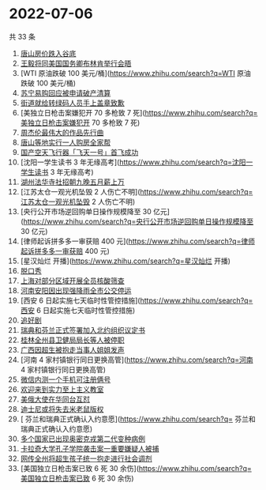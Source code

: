 # 2022-07-06

共 33 条

<!-- BEGIN -->
<!-- 最后更新时间 Wed Jul 06 2022 23:13:21 GMT+0800 (China Standard Time) -->

1. [唐山房价跌入谷底](https://www.zhihu.com/search?q=唐山房价跌入谷底)
1. [王毅将同美国国务卿布林肯举行会晤](https://www.zhihu.com/search?q=王毅将同美国国务卿布林肯举行会晤)
1. [WTI 原油跌破 100 美元/桶](https://www.zhihu.com/search?q=WTI 原油跌破 100
   美元/桶)
1. [苏宁易购回应被申请破产清算](https://www.zhihu.com/search?q=苏宁易购回应被申请破产清算)
1. [街道就给转绿码人员手上盖章致歉](https://www.zhihu.com/search?q=街道就给转绿码人员手上盖章致歉)
1. [美独立日枪击案嫌犯开 70 多枪致 7
   死](https://www.zhihu.com/search?q=美独立日枪击案嫌犯开 70 多枪致 7 死)
1. [周杰伦最伟大的作品先行曲](https://www.zhihu.com/search?q=周杰伦最伟大的作品先行曲)
1. [唐山等地实行一人购房全家帮](https://www.zhihu.com/search?q=唐山等地实行一人购房全家帮)
1. [国产空天飞行器「飞天一号」首飞成功](https://www.zhihu.com/search?q=国产空天飞行器「飞天一号」首飞成功)
1. [沈阳一学生读书 3 年无缘高考](https://www.zhihu.com/search?q=沈阳一学生读书 3
   年无缘高考)
1. [湖州法华寺社招朝九晚五月薪上万](https://www.zhihu.com/search?q=湖州法华寺社招朝九晚五月薪上万)
1. [江苏太仓一观光机坠毁 2
   人伤亡不明](https://www.zhihu.com/search?q=江苏太仓一观光机坠毁 2 人伤亡不明)
1. [央行公开市场逆回购单日操作规模降至 30
   亿元](https://www.zhihu.com/search?q=央行公开市场逆回购单日操作规模降至 30
   亿元)
1. [律师起诉拼多多一审获赔 400
   元](https://www.zhihu.com/search?q=律师起诉拼多多一审获赔 400 元)
1. [星汉灿烂 开播](https://www.zhihu.com/search?q=星汉灿烂 开播)
1. [脱口秀](https://www.zhihu.com/search?q=脱口秀)
1. [上海对部分区域开展全员核酸筛查](https://www.zhihu.com/search?q=上海对部分区域开展全员核酸筛查)
1. [河南安阳因出现强降雨全市公交停运](https://www.zhihu.com/search?q=河南安阳因出现强降雨全市公交停运)
1. [西安 6 日起实施七天临时性管控措施](https://www.zhihu.com/search?q=西安 6
   日起实施七天临时性管控措施)
1. [追好剧](https://www.zhihu.com/search?q=追好剧)
1. [瑞典和芬兰正式签署加入北约组织议定书](https://www.zhihu.com/search?q=瑞典和芬兰正式签署加入北约组织议定书)
1. [桂林全州县卫健局局长等人被停职](https://www.zhihu.com/search?q=桂林全州县卫健局局长等人被停职)
1. [广西因超生被抱走当事人姐姐发声](https://www.zhihu.com/search?q=广西因超生被抱走当事人姐姐发声)
1. [河南 4 家村镇银行同日更换高管](https://www.zhihu.com/search?q=河南 4
   家村镇银行同日更换高管)
1. [微信内测一个手机可注册俩号](https://www.zhihu.com/search?q=微信内测一个手机可注册俩号)
1. [欢迎来到实力至上主义教室](https://www.zhihu.com/search?q=欢迎来到实力至上主义教室)
1. [美俄大使在华同台互怼](https://www.zhihu.com/search?q=美俄大使在华同台互怼)
1. [迪士尼或将失去米老鼠版权](https://www.zhihu.com/search?q=迪士尼或将失去米老鼠版权)
1. [	芬兰和瑞典正式确认入约意愿](https://www.zhihu.com/search?q=	芬兰和瑞典正式确认入约意愿)
1. [多个国家已出现奥密克戎第二代变种病例](https://www.zhihu.com/search?q=多个国家已出现奥密克戎第二代变种病例)
1. [卡拉奇大学孔子学院袭击案一重要嫌疑人被捕](https://www.zhihu.com/search?q=卡拉奇大学孔子学院袭击案一重要嫌疑人被捕)
1. [网传全州将超生孩子统一抱走进行社会调剂](https://www.zhihu.com/search?q=网传全州将超生孩子统一抱走进行社会调剂)
1. [美国独立日枪击案已致 6 死 30
   余伤](https://www.zhihu.com/search?q=美国独立日枪击案已致 6 死 30 余伤)

<!-- END -->
